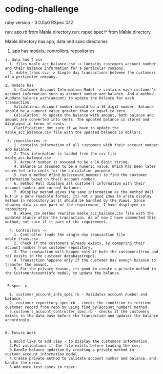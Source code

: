 # coding-challenge

ruby version - 3.0.0p0
RSpec 3.12

run: app.rb from Mable directory
run: rspec spec/* from Mable directory

Mable directory has app, data and spec directories


  1. app has models, controllers, repositories
  
    1. data has 2 csv 
      1. files mable_acc_balance.csv -> Contains customers account number and their balance information for a perticular comapny.
      2. mable_trans.csv -> Single day transactions between the customers of a perticular company.

    2. models has 
        1. Customer Account Information Model -> contains each customer's account information such as account number and balance. And a method #update_balance_with(amount) to update the balance for each transaction.
        Validations: Account number should be a 16 digit number. Balance should be a numerci value greater than or equal to zero. 
        Calculation: To update the balance with amount, both balance and amount are converted into cents. The updated balance is stored and displayed in terms of cents.
        Clarification: Not sure if we have to update the mable_acc_balance.csv file with the updated balance in dollars.
        
     3. repositories -> 
        1. contains information of all customers with their account number and balance. 
        2. This information is loaded from the csv file mable_acc_balance.csv
        3. Account number is assumed to be a 16 digit string.
        4. Balance is assumed to be a numeric value. Which has been later converted into cents for the calculation purpose.
        5. Has a method #find_by(account_number) to find the customer information based on their account number.
        6. method #all displays all customers information with their account number and current balance.
        7. #Display method gives the same information as the method #all but in a more readable format. Its not a good idea to write display method in repository as it should be handled by the Views. Since showing data is not part of the requirement, I have displayed in repository.
        8. #save_csv method rewrites mable_acc_balance.csv file with the updated blance after the transaction. As of now I have commented this method, not sure if it part of the requirement.
        
      4. Controllers -> 
        1. Controller loads the single day transaction file mable_trans.csv 
        2. Check if the customers already exists, by comapring their account number from customer repository.
        3. The transaction will happen only if both the customers(from and to) exists in the customer database(repo).
        4. Transaction happens only if the customer has enough balance to transfer the amount.
        5. For the privacy reason, its good to create a private method in the CustomerAccountInfo model, to update the balance.
        
        
     5.spec -> 
     
      1. customer_account_info_spec.rb - Validates account number and balance.
      2. customer_repository_spec.rb - checks the condition to retrieve customer record from repo by using find_by(account_number) method.
      3.customers_account_controller_spec.rb - checks if the customers exists in the data base before the transaction and updates the balance accordingly.

        
    6. Future Work

      1.Would like to add view - to display the customers information.
      2.Put validations if the file exists before loading the csv.
      3.Handle balance updation by creating a private method in customr_account_information model.
      4.Create private method to validate account number and balance, and handle the error.
      5.Add more test cases in rspec.
     
        
  
    
 
